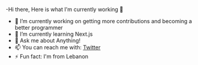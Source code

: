 -Hi there, Here is what I'm currently working 👋

- 🔭 I’m currently working on getting more contributions and becoming a better programmer
- 🌱 I’m currently learning Next.js
- 💬 Ask me about Anything!
- 📫 You can reach me with: [Twitter](https://twitter.com/Pixlerfrost)
- ⚡ Fun fact: I'm from Lebanon

